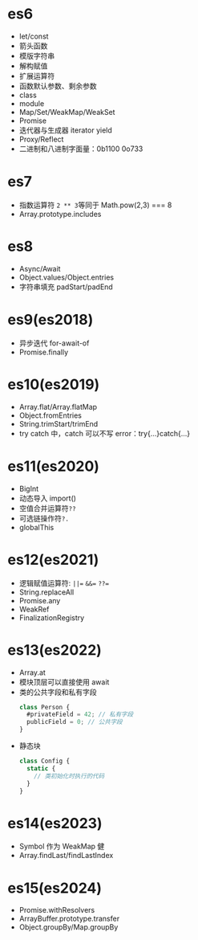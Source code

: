 # es6

- let/const
- 箭头函数
- 模版字符串
- 解构赋值
- 扩展运算符
- 函数默认参数、剩余参数
- class
- module
- Map/Set/WeakMap/WeakSet
- Promise
- 迭代器与生成器 iterator yield
- Proxy/Reflect
- 二进制和八进制字面量：0b1100 0o733

# es7

- 指数运算符 `2 ** 3`等同于 Math.pow(2,3) === 8
- Array.prototype.includes

# es8

- Async/Await
- Object.values/Object.entries
- 字符串填充 padStart/padEnd

# es9(es2018)

- 异步迭代 for-await-of
- Promise.finally

# es10(es2019)

- Array.flat/Array.flatMap
- Object.fromEntries
- String.trimStart/trimEnd
- try catch 中，catch 可以不写 error：try{...}catch{...}

# es11(es2020)

- BigInt
- 动态导入 import()
- 空值合并运算符`??`
- 可选链操作符`?.`
- globalThis

# es12(es2021)

- 逻辑赋值运算符: `||=` `&&=` `??=`
- String.replaceAll
- Promise.any
- WeakRef
- FinalizationRegistry

# es13(es2022)

- Array.at
- 模块顶层可以直接使用 await
- 类的公共字段和私有字段
  ```js
  class Person {
    #privateField = 42; // 私有字段
    publicField = 0; // 公共字段
  }
  ```
- 静态块
  ```js
  class Config {
    static {
      // 类初始化时执行的代码
    }
  }
  ```

# es14(es2023)

- Symbol 作为 WeakMap 健
- Array.findLast/findLastIndex

# es15(es2024)

- Promise.withResolvers
- ArrayBuffer.prototype.transfer
- Object.groupBy/Map.groupBy
